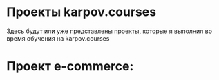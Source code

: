 # Проекты karpov.courses 
Здесь будут или уже представлены проекты, которые я выполнил во время обучения на karpov.courses

# Проект e-commerce: 
